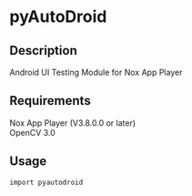 # pyAutoDroid

## Description
Android UI Testing Module for Nox App Player

## Requirements
Nox App Player (V3.8.0.0 or later)  
OpenCV 3.0

## Usage
`import pyautodroid`
